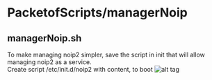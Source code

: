 # PacketofScripts/managerNoip

## managerNoip.sh
To make managing noip2 simpler, save the script in init that will allow managing noip2 as a service.<br />
Create script /etc/init.d/noip2 with content, to boot
![alt tag](https://raw.githubusercontent.com/msOlivers/PacketofScripts/master/managerNoip/Screenshot_Noip.png)
